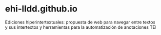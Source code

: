 # ehi-lldd.github.io
Ediciones hiperintertextuales: propuesta de web para navegar entre textos y sus intertextos y herramientas para la automatización de anotaciones TEI
